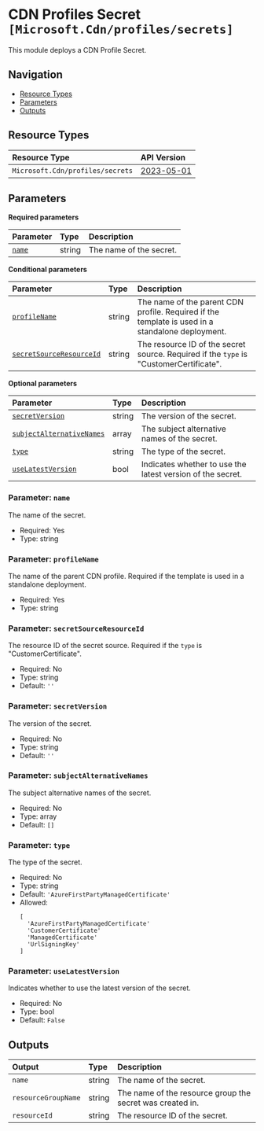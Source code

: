 # CDN Profiles Secret `[Microsoft.Cdn/profiles/secrets]`

This module deploys a CDN Profile Secret.

## Navigation

- [Resource Types](#Resource-Types)
- [Parameters](#Parameters)
- [Outputs](#Outputs)

## Resource Types

| Resource Type | API Version |
| :-- | :-- |
| `Microsoft.Cdn/profiles/secrets` | [2023-05-01](https://learn.microsoft.com/en-us/azure/templates/Microsoft.Cdn/2023-05-01/profiles/secrets) |

## Parameters

**Required parameters**

| Parameter | Type | Description |
| :-- | :-- | :-- |
| [`name`](#parameter-name) | string | The name of the secret. |

**Conditional parameters**

| Parameter | Type | Description |
| :-- | :-- | :-- |
| [`profileName`](#parameter-profilename) | string | The name of the parent CDN profile. Required if the template is used in a standalone deployment. |
| [`secretSourceResourceId`](#parameter-secretsourceresourceid) | string | The resource ID of the secret source. Required if the `type` is "CustomerCertificate". |

**Optional parameters**

| Parameter | Type | Description |
| :-- | :-- | :-- |
| [`secretVersion`](#parameter-secretversion) | string | The version of the secret. |
| [`subjectAlternativeNames`](#parameter-subjectalternativenames) | array | The subject alternative names of the secret. |
| [`type`](#parameter-type) | string | The type of the secret. |
| [`useLatestVersion`](#parameter-uselatestversion) | bool | Indicates whether to use the latest version of the secret. |

### Parameter: `name`

The name of the secret.

- Required: Yes
- Type: string

### Parameter: `profileName`

The name of the parent CDN profile. Required if the template is used in a standalone deployment.

- Required: Yes
- Type: string

### Parameter: `secretSourceResourceId`

The resource ID of the secret source. Required if the `type` is "CustomerCertificate".

- Required: No
- Type: string
- Default: `''`

### Parameter: `secretVersion`

The version of the secret.

- Required: No
- Type: string
- Default: `''`

### Parameter: `subjectAlternativeNames`

The subject alternative names of the secret.

- Required: No
- Type: array
- Default: `[]`

### Parameter: `type`

The type of the secret.

- Required: No
- Type: string
- Default: `'AzureFirstPartyManagedCertificate'`
- Allowed:
  ```Bicep
  [
    'AzureFirstPartyManagedCertificate'
    'CustomerCertificate'
    'ManagedCertificate'
    'UrlSigningKey'
  ]
  ```

### Parameter: `useLatestVersion`

Indicates whether to use the latest version of the secret.

- Required: No
- Type: bool
- Default: `False`

## Outputs

| Output | Type | Description |
| :-- | :-- | :-- |
| `name` | string | The name of the secret. |
| `resourceGroupName` | string | The name of the resource group the secret was created in. |
| `resourceId` | string | The resource ID of the secret. |

